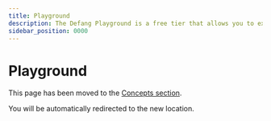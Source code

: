 ```yaml
---
title: Playground
description: The Defang Playground is a free tier that allows you to experiment with Defang.
sidebar_position: 0000
---
```


# Playground

This page has been moved to the [Concepts section](/docs/concepts/defang-playground). 

You will be automatically redirected to the new location.
